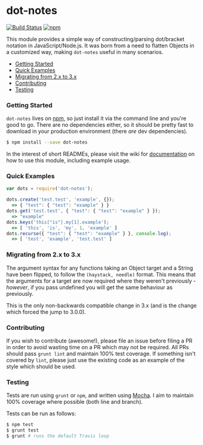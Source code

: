 # dot-notes
[![Build Status](https://img.shields.io/travis/whitfin/dot-notes-js.svg)](https://travis-ci.org/whitfin/dot-notes-js) [![npm](https://img.shields.io/npm/v/dot-notes.svg)](https://www.npmjs.com/package/dot-notes)

This module provides a simple way of constructing/parsing dot/bracket notation in JavaScript/Node.js. It was born from a need to flatten Objects in a customized way, making `dot-notes` useful in many scenarios.

- [Getting Started](#setup)
- [Quick Examples](#quick-examples)
- [Migrating from 2.x to 3.x](#migrating-from-2x-to-3x)
- [Contributing](#contributing)
- [Testing](#testing)

### Getting Started

`dot-notes` lives on [npm](https://www.npmjs.com/package/dot-notes), so just install it via the command line and you're good to go. There are no dependencies either, so it should be pretty fast to download in your production environment (there *are* dev dependencies).

```bash
$ npm install --save dot-notes
```

In the interest of short READMEs, please visit the wiki for [documentation](https://github.com/zackehh/dot-notes/wiki) on how to use this module, including example usage.

### Quick Examples

```javascript
var dots = require('dot-notes');

dots.create('test.test', 'example', {});
  => { "test": { "test": "example" } }
dots.get('test.test', { "test": { "test": "example" } });
  => "example"
dots.keys('this["is"].my[1].example');
  => [ 'this', 'is', 'my', 1, 'example' ]
dots.recurse({ "test": { "test": "example" } }, console.log);
  => [ 'test', 'example', 'test.test' ]

```

### Migrating from 2.x to 3.x

The argument syntax for any functions taking an Object target and a String have been flipped, to follow the `(haystack, needle)` format. This means that the arguments for a target are now required where they weren't previously - *however*, if you pass undefined you will get the same behaviour as previously.

This is the only non-backwards compatible change in 3.x (and is the change which forced the jump to 3.0.0).

### Contributing

If you wish to contribute (awesome!), please file an issue before filing a PR in order to avoid wasting time on a PR which may not be required. All PRs should pass `grunt lint` and maintain 100% test coverage. If something isn't covered by `lint`, please just use the existing code as an example of the style which should be used.

### Testing

Tests are run using `grunt` or `npm`, and written using [Mocha](https://mochajs.org/). I aim to maintain 100% coverage where possible (both line and branch).

Tests can be run as follows:

```bash
$ npm test
$ grunt test
$ grunt # runs the default Travis loop
```
